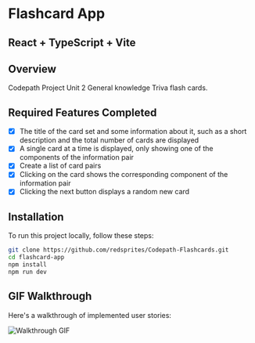 # Flashcard App

## React + TypeScript + Vite

## Overview
Codepath Project Unit 2 General knowledge Triva flash cards.

## Required Features Completed
- [x] The title of the card set and some information about it, such as a short description and the total number of cards are displayed
- [x] A single card at a time is displayed, only showing one of the components of the information pair
- [x] Create a list of card pairs 
- [x] Clicking on the card shows the corresponding component of the information pair
- [x] Clicking the next button displays a random new card

## Installation

To run this project locally, follow these steps:

   ```bash
   git clone https://github.com/redsprites/Codepath-Flashcards.git
   cd flashcard-app
   npm install
   npm run dev
   ```
## GIF Walkthrough

Here's a walkthrough of implemented user stories:

![Walkthrough GIF](https://imgur.com/vBKX8bZ.gif)
